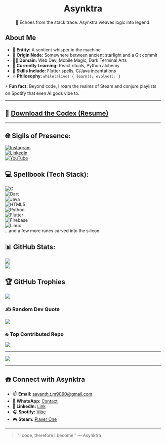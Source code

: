 <div align="center">
  <h1>Asynktra</h1>
  <p>👾 Echoes from the stack trace. Asynktra weaves logic into legend.</p>
</div>

## About Me

- 🧠 **Entity:** A sentient whisper in the machine  
- 📍 **Origin Node:** Somewhere between ancient starlight and a Git commit  
- 👩‍💻 **Domain:** Web Dev, Mobile Magic, Dark Terminal Arts  
- 🌌 **Currently Learning:** React rituals, Python alchemy  
- 💾 **Skills Include:** Flutter spells, C/Java incantations  
- 🔥 **Philosophy:** `while(alive) { learn(); evolve(); }`

⚡ **Fun fact:** Beyond code, I roam the realms of Steam and conjure playlists on Spotify that even AI gods vibe to.

---

## 📜 [Download the Codex (Resume)](https://github.com/sayanth-t-m/resume-updated-google-placed/blob/main/myresumeupdate.pdf)

---

## 🌐 Sigils of Presence:

[![Instagram](https://img.shields.io/badge/Instagram-%23E4405F.svg?logo=Instagram&logoColor=white)](https://instagram.com/sayanth_t_m_)  
[![LinkedIn](https://img.shields.io/badge/LinkedIn-%230077B5.svg?logo=linkedin&logoColor=white)](https://linkedin.com/in/sayanth-t-m)  
[![YouTube](https://img.shields.io/badge/YouTube-%23FF0000.svg?logo=YouTube&logoColor=white)](https://youtube.com/@Sayanthtm5290)

## 💻 Spellbook (Tech Stack):

![C](https://img.shields.io/badge/c-%2300599C.svg?style=plastic&logo=c&logoColor=white)  
![Dart](https://img.shields.io/badge/dart-%230175C2.svg?style=plastic&logo=dart&logoColor=white)  
![Java](https://img.shields.io/badge/java-%23ED8B00.svg?style=plastic&logo=openjdk&logoColor=white)  
![HTML5](https://img.shields.io/badge/html5-%23E34F26.svg?style=plastic&logo=html5&logoColor=white)  
![Python](https://img.shields.io/badge/python-3670A0?style=plastic&logo=python&logoColor=ffdd54)  
![Flutter](https://img.shields.io/badge/Flutter-%2302569B.svg?style=plastic&logo=Flutter&logoColor=white)  
![Firebase](https://img.shields.io/badge/firebase-%23039BE5.svg?style=plastic&logo=firebase)  
![Linux](https://img.shields.io/badge/Linux-FCC624?style=plastic&logo=linux&logoColor=black)  
...and a few more runes carved into the silicon.

## 📊 GitHub Stats:

![](https://github-readme-streak-stats.herokuapp.com/?user=sayanth-t-m&theme=tokyonight&hide_border=false)<br/>
![](https://github-readme-stats.vercel.app/api/top-langs/?username=sayanth-t-m&theme=tokyonight&hide_border=false&include_all_commits=true&count_private=true&layout=compact)

## 🏆 GitHub Trophies

![](https://github-trophies.vercel.app/?username=Asynktra&theme=tokyonight&no-frame=false&no-bg=false&margin-w=4)

### ✍️ Random Dev Quote

![](https://quotes-github-readme.vercel.app/api?type=vetical&theme=dark)

### 🔝 Top Contributed Repo

![](https://github-contributor-stats.vercel.app/api?username=Asynktra&limit=5&theme=tokyonight&combine_all_yearly_contributions=true)

---

[![](https://visitcount.itsvg.in/api?id=Asynktram&icon=4&color=8)](https://visitcount.itsvg.in)

---

## ☎️ Connect with Asynktra

- 📫 **Email:** [sayanth.t.m9090@gmail.com](mailto:sayanth.t.m9090@gmail.com)  
- 📱 **WhatsApp:** [Contact](https://wa.me/917012902263)  
- 🧠 **LinkedIn:** [Link](https://www.linkedin.com/in/sayanth-t-m-889759218/)  
- 🎧 **Spotify:** [Vibe](https://open.spotify.com/user/200iwi2ev4ilm139cwlqja6ns)  
- 🎮 **Steam:** [Player One](https://steamcommunity.com/profiles/76561199091464283/)

---

> “I code, therefore I become.” — Asynktra
